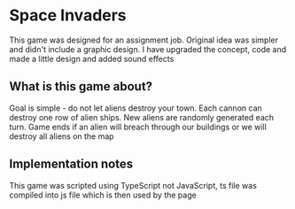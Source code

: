# Space Invaders
This game was designed for an assignment job. Original idea was simpler and didn't include a graphic design. I have upgraded the concept, code and made a little design and added sound effects
## What is this game about?
Goal is simple - do not let aliens destroy your town. Each cannon can destroy one row of alien ships. New aliens are randomly generated each turn. Game ends if an alien will breach through our buildings
or we will destroy all aliens on the map
## Implementation notes
This game was scripted using TypeScript not JavaScript, ts file was compiled into js file which is then used by the page
